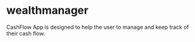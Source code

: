 # wealthmanager

CashFlow App is designed to help the user to manage and keep track of their cash flow. 

